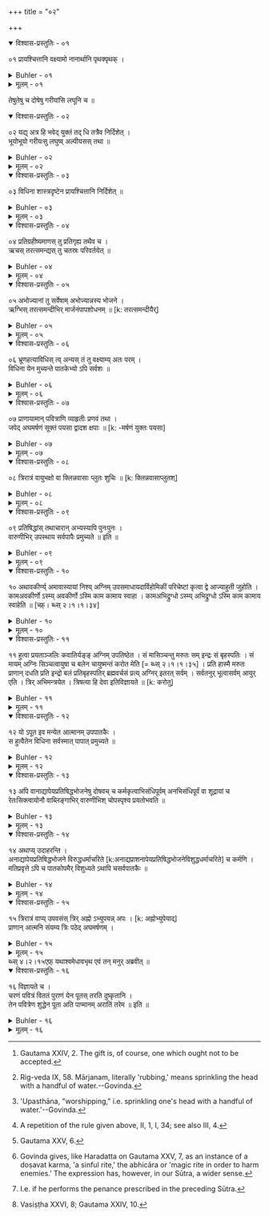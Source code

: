 +++
title = "०२"

+++
<details open><summary>विश्वास-प्रस्तुतिः - ०१</summary>

०१  प्रायश्चित्तानि वक्ष्यामो नानार्थानि पृथक्पृथक् ।  
</details>

<details><summary>Buhler - ०१</summary>

1. We will separately explain the various penances for the several offences, both heavier and lighter ones.
</details>

<details><summary>मूलम् - ०१</summary>

०१  प्रायश्चित्तानि वक्ष्यामो नानार्थानि पृथक्पृथक् ।  
</details>

तेषुतेषु च दोषेषु गरीयांसि लघूनि च ॥

<details open><summary>विश्वास-प्रस्तुतिः - ०२</summary>

०२  यद्य् अत्र हि भवेद् युक्तं तद् धि तत्रैव निर्दिशेत् ।  
भूयोभूयो गरीयःसु लघुष्व् अल्पीयसस् तथा ॥
</details>

<details><summary>Buhler - ०२</summary>

2. Let him prescribe whatever may be befitting for each (case),--heavier penances for great (crimes), and lighter ones for trivial (faults).
</details>

<details><summary>मूलम् - ०२</summary>

०२  यद्य् अत्र हि भवेद् युक्तं तद् धि तत्रैव निर्दिशेत् ।  
भूयोभूयो गरीयःसु लघुष्व् अल्पीयसस् तथा ॥
</details>

<details open><summary>विश्वास-प्रस्तुतिः - ०३</summary>

०३  विधिना शास्त्रदृष्टेन प्रायश्चित्तानि निर्दिशेत् ॥
</details>

<details><summary>Buhler - ०३</summary>

3. Let him perform the penances according to the rule given in the Institutes of the Sacred Law.
</details>

<details><summary>मूलम् - ०३</summary>

०३  विधिना शास्त्रदृष्टेन प्रायश्चित्तानि निर्दिशेत् ॥
</details>

<details open><summary>विश्वास-प्रस्तुतिः - ०४</summary>

०४  प्रतिग्रहीष्यमाणस् तु प्रतिगृह्य तथैव च ।  
ऋचस् तरत्समन्द्यस् तु चतस्रः परिवर्तयेत् ॥
</details>

<details><summary>Buhler - ०४</summary>

4. He who is about to accept gifts, or he who has accepted gifts, must repeatedly recite the four Ṛk-verses (called) Taratsamandīs. [^1] 


[^1]:  Gautama XXIV, 2. The gift is, of course, one which ought not to be accepted.
</details>

<details><summary>मूलम् - ०४</summary>

०४  प्रतिग्रहीष्यमाणस् तु प्रतिगृह्य तथैव च ।  
ऋचस् तरत्समन्द्यस् तु चतस्रः परिवर्तयेत् ॥
</details>

<details open><summary>विश्वास-प्रस्तुतिः - ०५</summary>

०५  अभोज्यानां तु सर्वेषाम् अभोज्यान्नस्य भोजने ।  
ऋग्भिस् तरत्समन्दीभिर् मार्जनंपापशोधनम् ॥ [k: तरत्समन्दीयैर्]
</details>

<details><summary>Buhler - ०५</summary>

5. But in case one has eaten any kind of forbidden food; or that given by a person whose food must not be eaten, the means of removing the guilt is to sprinkle water (over one's head) while one recites the Taratsamandī Ṛcas. [^2] 


[^2]:  Rig-veda IX, 58. Mārjanam, literally 'rubbing,' means sprinkling the head with a handful of water.--Govinda.
</details>

<details><summary>मूलम् - ०५</summary>

०५  अभोज्यानां तु सर्वेषाम् अभोज्यान्नस्य भोजने ।  
ऋग्भिस् तरत्समन्दीभिर् मार्जनंपापशोधनम् ॥ [k: तरत्समन्दीयैर्]
</details>

<details open><summary>विश्वास-प्रस्तुतिः - ०६</summary>

०६  भ्रूणहत्याविधिस् त्व् अन्यस् तं तु वक्ष्याम्य् अतः परम् ।  
विधिना येन मुच्यन्ते पातकेभ्यो ऽपि सर्वशः ॥
</details>

<details><summary>Buhler - ०६</summary>

6. But we will, hereafter, declare another rule for (the expiation of) the murder of a learned Brāhmaṇa, whereby (men) are freed also from mortal sins of all (kinds).
</details>

<details><summary>मूलम् - ०६</summary>

०६  भ्रूणहत्याविधिस् त्व् अन्यस् तं तु वक्ष्याम्य् अतः परम् ।  
विधिना येन मुच्यन्ते पातकेभ्यो ऽपि सर्वशः ॥
</details>

<details open><summary>विश्वास-प्रस्तुतिः - ०७</summary>

०७  प्राणायामान् पवित्राणि व्याहृतीः प्रणवं तथा ।  
जपेद् अघमर्षणं सूक्तं पयसा द्वादश क्षपाः ॥ [k: -मर्षणं युक्तः पयसा]
</details>

<details><summary>Buhler - ०७</summary>

7. Let him (perform), during twelve nights, suppressions of the breath (and) mutter purificatory texts, the Vyāhṛtis, the syllable Om, (and) the Aghamarshaṇa hymn, (living) on milk;
</details>

<details><summary>मूलम् - ०७</summary>

०७  प्राणायामान् पवित्राणि व्याहृतीः प्रणवं तथा ।  
जपेद् अघमर्षणं सूक्तं पयसा द्वादश क्षपाः ॥ [k: -मर्षणं युक्तः पयसा]
</details>

<details open><summary>विश्वास-प्रस्तुतिः - ०८</summary>

०८  त्रिरात्रं वायुभक्षो वा क्लिन्नवासाः प्लुतः शुचिः ॥ [k: क्लिन्नवासाप्लुतश्]
</details>

<details><summary>Buhler - ०८</summary>

8. Or (he becomes) pure if he bathes, and during three (days and) nights subsists on air and (remains dressed) in wet clothes.
</details>

<details><summary>मूलम् - ०८</summary>

०८  त्रिरात्रं वायुभक्षो वा क्लिन्नवासाः प्लुतः शुचिः ॥ [k: क्लिन्नवासाप्लुतश्]
</details>

<details open><summary>विश्वास-प्रस्तुतिः - ०९</summary>

०९  प्रतिषिद्धांस् तथाचारान् अभ्यस्यापि पुनःपुनः ।  
वारुणीभिर् उपस्थाय सर्वपापैः प्रमुच्यते ॥ इति ॥
</details>

<details><summary>Buhler - ०९</summary>

9. But if he has repeatedly committed forbidden acts of all kinds, and has (afterwards) worshipped reciting the Vāruṇī (texts), he is freed from all sin. [^3] 


[^3]:  'Upasthāna, "worshipping," i.e. sprinkling one's head with a handful of water.'--Govinda.
</details>

<details><summary>मूलम् - ०९</summary>

०९  प्रतिषिद्धांस् तथाचारान् अभ्यस्यापि पुनःपुनः ।  
वारुणीभिर् उपस्थाय सर्वपापैः प्रमुच्यते ॥ इति ॥
</details>

<details open><summary>विश्वास-प्रस्तुतिः - १०</summary>

१०  अथावकीर्ण्य् अमावास्यायां निश्य् अग्निम् उपसमाधायदार्विहोमिकीं परिचेष्टां कृत्वा द्वे आज्याहुती जुहोति । कामअवकीर्णो ऽस्म्य् अवकीर्णो ऽस्मि काम कामाय स्वाहा । कामअभिद्रुग्धो ऽस्म्य् अभिद्रुग्धो ऽस्मि काम कामाय स्वाहेति ॥ [च्फ़्। ब्ध्स् २।१।१।३४]
</details>

<details><summary>Buhler - १०</summary>

10. Now a student who has broken his vow (avakīrṇin) shall heap fuel on the fire on the night of the new moon, perform the preparatory ceremonies required for a Darvīhoma, and offer two oblations of clarified butter (reciting the following texts): 'O Lust, I have broken my vow, my vow I have broken, O Lust, to. Lust Svāhā;' 'O Lust, I have done evil, I have done evil, O Lust, to Lust Svāhā.' [^4] 


[^4]:  A repetition of the rule given above, II, 1, I, 34; see also III, 4.
</details>

<details><summary>मूलम् - १०</summary>

१०  अथावकीर्ण्य् अमावास्यायां निश्य् अग्निम् उपसमाधायदार्विहोमिकीं परिचेष्टां कृत्वा द्वे आज्याहुती जुहोति । कामअवकीर्णो ऽस्म्य् अवकीर्णो ऽस्मि काम कामाय स्वाहा । कामअभिद्रुग्धो ऽस्म्य् अभिद्रुग्धो ऽस्मि काम कामाय स्वाहेति ॥ [च्फ़्। ब्ध्स् २।१।१।३४]
</details>

<details open><summary>विश्वास-प्रस्तुतिः - ११</summary>

११  हुत्वा प्रयताञ्जलिः कवातिर्यङ्ङ् अग्निम् उपतिष्ठेत । सं मासिञ्चन्तु मरुतः सम् इन्द्रः सं बृहस्पतिः । सं मायम् अग्निः सिञ्चत्वायुषा च बलेन चायुष्मन्तं करोत मेति [= ब्ध्स् २।१।१।३५] । प्रति हास्मै मरुतः प्राणान् दधति प्रति इन्द्रो बलं प्रतिबृहस्पतिर् ब्रह्मवर्चसं प्रत्य् अग्निर् इतरत् सर्वम् । सर्वतनुर् भूत्वासर्वम् आयुर् एति । त्रिर् अभिमन्त्रयेत । त्रिषत्या हि देवा इतिविज्ञायते ॥ [k: करोतु]
</details>

<details><summary>Buhler - ११</summary>

11. After he has made the offering, he shall address the fire, closely joining his hands and turning sideways, (with the following texts): 'May the Maruts grant me, may Indra, may Bṛhaspati,, may this fire grant me long life and strength, make me long-lived.' The Maruts, forsooth, give back to him the vital airs, Indra gives back to him strength, Bṛhaspati the lustre of Brahman, Fire all the remainder. (Thus) his body is made whole, and he attains the full length of life. Let him next address (the gods) with three (repetitions of the texts). For the gods are trebly true. (All that) has been declared in the Veda.
</details>

<details><summary>मूलम् - ११</summary>

११  हुत्वा प्रयताञ्जलिः कवातिर्यङ्ङ् अग्निम् उपतिष्ठेत । सं मासिञ्चन्तु मरुतः सम् इन्द्रः सं बृहस्पतिः । सं मायम् अग्निः सिञ्चत्वायुषा च बलेन चायुष्मन्तं करोत मेति [= ब्ध्स् २।१।१।३५] । प्रति हास्मै मरुतः प्राणान् दधति प्रति इन्द्रो बलं प्रतिबृहस्पतिर् ब्रह्मवर्चसं प्रत्य् अग्निर् इतरत् सर्वम् । सर्वतनुर् भूत्वासर्वम् आयुर् एति । त्रिर् अभिमन्त्रयेत । त्रिषत्या हि देवा इतिविज्ञायते ॥ [k: करोतु]
</details>

<details open><summary>विश्वास-प्रस्तुतिः - १२</summary>

१२  यो ऽपूत इव मन्येत आत्मानम् उपपातकैः ।  
स हुत्वैतेन विधिना सर्वस्मात् पापात् प्रमुच्यते ॥
</details>

<details><summary>Buhler - १२</summary>

12. He who considers himself defiled by minor offences (upapātaka), will be freed from all guilt if he offers burnt oblations according to this same rule; [^5] 


[^5]:  Gautama XXV, 6.
</details>

<details><summary>मूलम् - १२</summary>

१२  यो ऽपूत इव मन्येत आत्मानम् उपपातकैः ।  
स हुत्वैतेन विधिना सर्वस्मात् पापात् प्रमुच्यते ॥
</details>

<details open><summary>विश्वास-प्रस्तुतिः - १३</summary>

१३  अपि वानाद्यापेयप्रतिषिद्धभोजनेषु दोषवच् च कर्मकृत्वाभिसंधिपूर्वम् अनभिसंधिपूर्वं वा शूद्रायां च रेतःसिक्त्वायोनौ वाब्लिङ्गाभिर् वारुणीभिश् चोपस्पृश्य प्रयतोभवति ॥
</details>

<details><summary>Buhler - १३</summary>

13. Or if he has partaken of food unfit to be eaten or to be drunk or of forbidden food, and if he has committed sinful acts or performed sinful rites either unintentionally or intentionally, and if he has had connexion with a female of the Śūdra caste or committed an unnatural crime, he becomes pure by bathing (and reciting) the Abliṅga (verses) and (those called) Vāruṇīs. [^6] 


[^6]:  Govinda gives, like Haradatta on Gautama XXV, 7, as an instance of a doṣavat karma, 'a sinful rite,' the abhicāra or 'magic rite in order to harm enemies.' The expression has, however, in our Sūtra, a wider sense.
</details>

<details><summary>मूलम् - १३</summary>

१३  अपि वानाद्यापेयप्रतिषिद्धभोजनेषु दोषवच् च कर्मकृत्वाभिसंधिपूर्वम् अनभिसंधिपूर्वं वा शूद्रायां च रेतःसिक्त्वायोनौ वाब्लिङ्गाभिर् वारुणीभिश् चोपस्पृश्य प्रयतोभवति ॥
</details>

<details open><summary>विश्वास-प्रस्तुतिः - १४</summary>

१४  अथाप्य् उदाहरन्ति ।  
अनाद्यापेयप्रतिषिद्धभोजने विरुद्धधर्माचरिते [k:अनाद्यप्राशनापेयप्रतिषिद्धभोजनेविशुद्धधर्माचरिते] च कर्मणि ।  
मतिप्रवृत्ते ऽपि च पातकोपमैर् विशुध्यते ऽथापि चसर्वपातकैः ॥
</details>

<details><summary>Buhler - १४</summary>

14. Now they quote also (the following verse): If he has partaken of food unfit to be eaten or to be drunk, or of forbidden food, and if he has committed forbidden acts or performed forbidden rites, he will, nevertheless, be freed from (crimes) committed intentionally which are similar to mortal sins, nay, even from mortal sins (pātaka).' [^7] 


[^7]:  I.e. if he performs the penance prescribed in the preceding Sūtra.
</details>

<details><summary>मूलम् - १४</summary>

१४  अथाप्य् उदाहरन्ति ।  
अनाद्यापेयप्रतिषिद्धभोजने विरुद्धधर्माचरिते [k:अनाद्यप्राशनापेयप्रतिषिद्धभोजनेविशुद्धधर्माचरिते] च कर्मणि ।  
मतिप्रवृत्ते ऽपि च पातकोपमैर् विशुध्यते ऽथापि चसर्वपातकैः ॥
</details>

<details open><summary>विश्वास-प्रस्तुतिः - १५</summary>

१५  त्रिरात्रं वाप्य् उपवसंस् त्रिर् अह्नो ऽभ्युपयन्न् अपः । [k: अह्नोभ्युपेयाद्]  
प्राणान् आत्मनि संयम्य त्रिः पठेद् अघमर्षणम् ।
</details>

<details><summary>Buhler - १५</summary>

15. Or let him fast during three (days and) nights, bathe thrice a day, and, suppressing his breath, thrice recite the Aghamarshaṇa. Manu has declared that that is equal (in efficacy) to the final bath at a horse-sacrifice. [^8] 


[^8]:  Vasiṣṭha XXVI, 8; Gautama XXIV, 10.
</details>

<details><summary>मूलम् - १५</summary>

१५  त्रिरात्रं वाप्य् उपवसंस् त्रिर् अह्नो ऽभ्युपयन्न् अपः । [k: अह्नोभ्युपेयाद्]  
प्राणान् आत्मनि संयम्य त्रिः पठेद् अघमर्षणम् ।
</details>
ब्ध्स् ४।२।१५एफ़्  यथाश्वमेधावभृथ एवं तन् मनुर् अब्रवीत् ॥

<details open><summary>विश्वास-प्रस्तुतिः - १६</summary>

१६  विज्ञायते च ।  
चरणं पवित्रं विततं पुराणं येन पूतस् तरति दुष्कृतानि ।  
तेन पवित्रेण शुद्धेन पूता अति पाप्मानम् अरातिं तरेम ॥ इति ॥
</details>

<details><summary>Buhler - १६</summary>

16. And it is declared in the Veda, '(That is) the ancient purificatory rite, which is widely known (in the Institutes of the Sacred Law); purified thereby man conquers sin. May we, sanctified by this holy means of purification, conquer our enemy, sin.'
</details>

<details><summary>मूलम् - १६</summary>

१६  विज्ञायते च ।  
चरणं पवित्रं विततं पुराणं येन पूतस् तरति दुष्कृतानि ।  
तेन पवित्रेण शुद्धेन पूता अति पाप्मानम् अरातिं तरेम ॥ इति ॥
</details>
